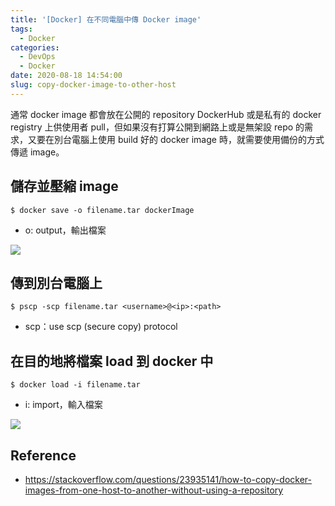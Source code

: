 ```yaml
---
title: '[Docker] 在不同電腦中傳 Docker image'
tags:
  - Docker
categories:
  - DevOps
  - Docker
date: 2020-08-18 14:54:00
slug: copy-docker-image-to-other-host
---
```

通常 docker image 都會放在公開的 repository DockerHub 或是私有的 docker registry 上供使用者 pull，但如果沒有打算公開到網路上或是無架設 repo 的需求，又要在別台電腦上使用 build 好的 docker image 時，就需要使用備份的方式傳遞 image。
<!--more-->
## 儲存並壓縮 image
```
$ docker save -o filename.tar dockerImage
```
- o: output，輸出檔案

![](https://imgur.com/7ybCElS.png)

## 傳到別台電腦上
```
$ pscp -scp filename.tar <username>@<ip>:<path>
```
- scp：use scp (secure copy) protocol

## 在目的地將檔案 load 到 docker 中
```
$ docker load -i filename.tar
```
- i: import，輸入檔案

![](https://imgur.com/ui0nEhc.png)

## Reference
- https://stackoverflow.com/questions/23935141/how-to-copy-docker-images-from-one-host-to-another-without-using-a-repository